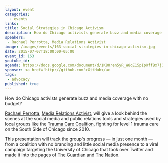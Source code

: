 ```yaml
---
layout: event
categories: 
  - events
links:
title: Social Strategies in Chicago Activism
description: How do Chicago activists generate buzz and media coverage with no budget? Rachael Perrotta, Media Relations Activist, will give a look behind the scenes at the social media and public relations tools and strategies used by local groups like the Trauma Care Coalition, fighting for level 1 trauma care on the South Side of Chicago since 2010. 
speakers:
 - Rachael Perrotta, Media Relations Activist
image: /images/events/163-social-strategies-in-chicago-activism.jpg
date: 2015-07-07T18:00:00-05:00
event_id: 163
youtube_id: 
agenda: https://docs.google.com/document/d/1K8Oren5yR_W8qE15pIpXffBx7j3Yj9ja2PulBnkCgDU/edit#
sponsor: <a href='http://github.com'>GitHub</a>
tags: 
 - advocacy
published: true
---
```


How do Chicago activists generate buzz and media coverage with no budget? 

[Rachael Perrotta](https://twitter.com/plussone), [Media Relations Activist](http://www.chicagoreader.com/chicago/best-anti-establishment-mouthpiece/BestOf?oid=13795521), will give a look behind the scenes at the social media and public relations tools and strategies used by local groups like the [Trauma Care Coalition](http://twitter.com/TraumaCenterNow), fighting for level 1 trauma care on the South Side of Chicago since 2010. 

This presentation will track the group's progress — in just one month — from a coalition with no branding and little social media presence to a viral campaign targeting the University of Chicago that took over Twitter and made it into the pages of [The Guardian](http://www.theguardian.com/us-news/2015/jun/08/obama-library-university-chicago-trauma-center-protests) and [The Nation](http://www.thenation.com/blog/209985/semester-ends-students-hold-sit-ins-win-higher-pay-and-unionize).